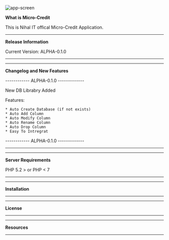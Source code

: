 ![app-screen](/uploads/907dce56c6998c998ce5cab90ab244e8/app-screen.png)

**What is Micro-Credit**


This is Nihal IT offical Micro-Credit Application.

*******************
**Release Information**

Current Version: ALPHA-0.1.0
*******************

**************************
**Changelog and New Features**

------------ ALPHA-0.1.0 -------------

New DB Librabry Added

Features:

    * Auto Create Database (if not exists)
    * Auto Add Column
    * Auto Modify Column
    * Auto Rename Column
    * Auto Drop Column
    * Easy To Intregrat

------------ ALPHA-0.1.0 -------------    
**************************

*******************
**Server Requirements**

PHP 5.2 > or PHP < 7
*******************

************
**Installation**
************

*******
**License**
*******

*********
**Resources**
*********